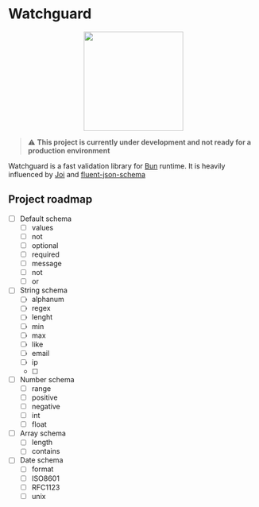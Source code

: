 # Watchguard

<p align="center">
  <img src="https://user-images.githubusercontent.com/709451/182802334-d9c42afe-f35d-4a7b-86ea-9985f73f20c3.png" width="200" />
</p>

> :warning: **This project is currently under development and not ready for a production environment**

Watchguard is a fast validation library for [Bun](https://github.com/oven-sh/bun) runtime. It is heavily influenced by [Joi](https://github.com/hapijs/joi) and [fluent-json-schema](https://github.com/fastify/fluent-json-schema)

## Project roadmap
- [ ] Default schema
    - [ ] values 
    - [ ] not
    - [ ] optional
    - [ ] required
    - [ ] message
    - [ ] not
    - [ ] or
- [ ] String schema
    - [ ] alphanum
    - [ ] regex
    - [ ] lenght 
    - [ ] min
    - [ ] max
    - [ ] like
    - [ ] email
    - [ ] ip
    - [ ]
- [ ] Number schema
    - [ ] range
    - [ ] positive
    - [ ] negative
    - [ ] int
    - [ ] float
- [ ] Array schema
    - [ ] length
    - [ ] contains
- [ ] Date schema
    - [ ] format
    - [ ] ISO8601
    - [ ] RFC1123
    - [ ] unix 
